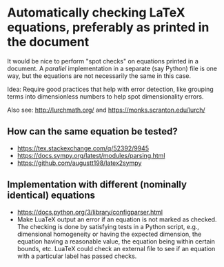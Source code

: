 # Automatically checking LaTeX equations, preferably as printed in the document

It would be nice to perform "spot checks" on equations printed in a document. A *parallel* implementation in a separate (say Python) file is one way, but the equations are not necessarily the same in this case.

Idea: Require good practices that help with error detection, like grouping terms into dimensionless numbers to help spot dimensionality errors.

Also see: <http://lurchmath.org/> and <https://monks.scranton.edu/lurch/>

## How can the same equation be tested?

- <https://tex.stackexchange.com/q/52392/9945>
- <https://docs.sympy.org/latest/modules/parsing.html>
- <https://github.com/augustt198/latex2sympy>

## Implementation with different (nominally identical) equations

- <https://docs.python.org/3/library/configparser.html>
- Make LuaTeX output an error if an equation is not marked as checked. The checking is done by satisfying tests in a Python script, e.g., dimensional homogeneity or having the expected dimension, the equation having a reasonable value, the equation being within certain bounds, etc. LuaTeX could check an external file to see if an equation with a particular label has passed checks.

